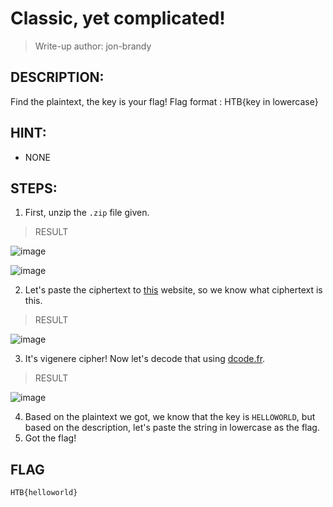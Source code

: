 # Classic, yet complicated!
> Write-up author: jon-brandy
## DESCRIPTION:
Find the plaintext, the key is your flag!
Flag format : HTB{key in lowercase}
## HINT:
- NONE
## STEPS:
1. First, unzip the `.zip` file given.

> RESULT

![image](https://user-images.githubusercontent.com/70703371/212460016-d5abc2f5-de7e-4437-b60f-af24bc01b26c.png)


![image](https://user-images.githubusercontent.com/70703371/212460023-cf652c7d-435d-466a-bc24-f291021f1ec9.png)


2. Let's paste the ciphertext to [this](https://www.boxentriq.com/code-breaking/cipher-identifier) website, so we know what ciphertext is this.

> RESULT

![image](https://user-images.githubusercontent.com/70703371/212460075-da5b81f4-0cda-490e-98c7-c103ad757fbc.png)


3. It's vigenere cipher! Now let's decode that using [dcode.fr](https://www.dcode.fr/vigenere-cipher).

> RESULT

![image](https://user-images.githubusercontent.com/70703371/212460297-8ced8d72-0c34-41b5-a44a-8ad0137a1c11.png)


4. Based on the plaintext we got, we know that the key is `HELLOWORLD`, but based on the description, let's paste the string in lowercase as the flag.
5. Got the flag!

## FLAG

```
HTB{helloworld}
```
